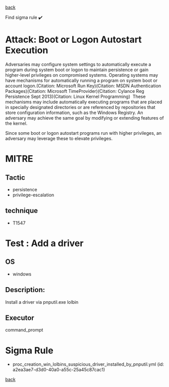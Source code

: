 
[back](../index.md)

Find sigma rule :heavy_check_mark: 

# Attack: Boot or Logon Autostart Execution 

Adversaries may configure system settings to automatically execute a program during system boot or logon to maintain persistence or gain higher-level privileges on compromised systems. Operating systems may have mechanisms for automatically running a program on system boot or account logon.(Citation: Microsoft Run Key)(Citation: MSDN Authentication Packages)(Citation: Microsoft TimeProvider)(Citation: Cylance Reg Persistence Sept 2013)(Citation: Linux Kernel Programming)  These mechanisms may include automatically executing programs that are placed in specially designated directories or are referenced by repositories that store configuration information, such as the Windows Registry. An adversary may achieve the same goal by modifying or extending features of the kernel.

Since some boot or logon autostart programs run with higher privileges, an adversary may leverage these to elevate privileges.

# MITRE
## Tactic
  - persistence
  - privilege-escalation


## technique
  - T1547


# Test : Add a driver
## OS
  - windows


## Description:
Install a driver via pnputil.exe lolbin


## Executor
command_prompt

# Sigma Rule
 - proc_creation_win_lolbins_suspicious_driver_installed_by_pnputil.yml (id: a2ea3ae7-d3d0-40a0-a55c-25a45c87cac1)



[back](../index.md)
